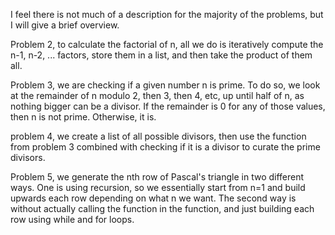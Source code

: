 I feel there is not much of a description for the majority of the problems, but I will give a brief overview. 

Problem 2, to calculate the factorial of n, all we do is iteratively compute the n-1, n-2, ... factors, store them in a list, and then take the product of them all. 

Problem 3, we are checking if a given number n is prime. To do so, we look at the remainder of n modulo 2, then 3, then 4, etc, up until half of n, as nothing bigger can be a divisor. If the remainder is 0 for any of those values, then n is not prime. Otherwise, it is.

problem 4, we create a list of all possible divisors, then use the function from problem 3 combined with checking if it is a divisor to curate the prime divisors.

Problem 5, we generate the nth row of Pascal's triangle in two different ways. One is using recursion, so we essentially start from n=1 and build upwards each row depending on what n we want. The second way is without actually calling the function in the function, and just building each row using while and for loops.

